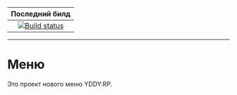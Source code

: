 |Последний билд|
|:-:|
|[![Build status](https://ci.appveyor.com/api/projects/status/inf2kinljmp8a5ul?svg=true)](https://ci.appveyor.com/project/TomGrobbe/vmenu)|

--------

# Меню
Это проект нового меню YDDY:RP.